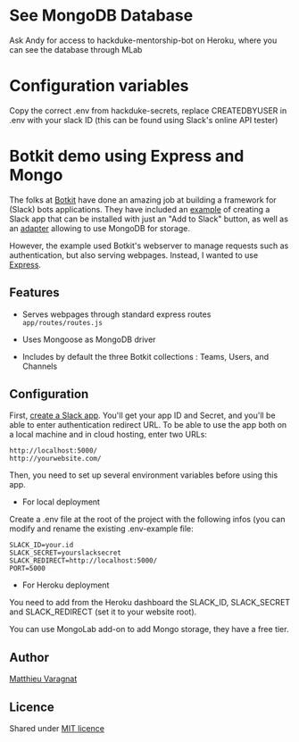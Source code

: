 # See MongoDB Database

Ask Andy for access to hackduke-mentorship-bot on Heroku, where you can see the database through MLab

# Configuration variables

Copy the correct .env from hackduke-secrets, replace CREATEDBYUSER in .env with your slack ID (this can be found using Slack's online API tester)

# Botkit demo using Express and Mongo

The folks at [Botkit](https://github.com/howdyai/botkit) have done an amazing job at building a framework for (Slack) bots applications. They have included an [example](https://github.com/howdyai/botkit/blob/master/examples/slackbutton_bot.js) of creating a Slack app that can be installed with just an "Add to Slack" button, as well as an [adapter](https://github.com/howdyai/botkit-storage-mongo) allowing to use MongoDB for storage.

However, the example used Botkit's webserver to manage requests such as authentication, but also serving webpages. Instead, I wanted to use [Express](http://expressjs.com).

## Features

* Serves webpages through standard express routes
``` app/routes/routes.js ```

* Uses Mongoose as MongoDB driver
* Includes by default the three Botkit collections : Teams, Users, and Channels

## Configuration

First, [create a Slack app](https://api.slack.com/slack-apps).
You'll get your app ID and Secret, and you'll be able to enter authentication redirect URL. To be able to use the app both on a local machine and in cloud hosting, enter two URLs:
```
http://localhost:5000/
http://yourwebsite.com/
```

Then, you need to set up several environment variables before using this app.

* For local deployment

Create a .env file at the root of the project with the following infos (you can modify and rename the existing .env-example file:

```
SLACK_ID=your.id
SLACK_SECRET=yourslacksecret
SLACK_REDIRECT=http://localhost:5000/
PORT=5000
```

* For Heroku deployment

You need to add from the Heroku dashboard the SLACK_ID, SLACK_SECRET and SLACK_REDIRECT (set it to your website root).

You can use MongoLab add-on to add Mongo storage, they have a free tier.

## Author
[Matthieu Varagnat](https://twitter.com/MVaragnat)

## Licence
Shared under [MIT licence](http://choosealicense.com/licenses/mit/)
